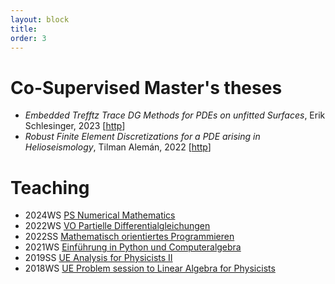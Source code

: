 ```yaml
---
layout: block
title: 
order: 3
---
```


# Co-Supervised Master's theses
* _Embedded Trefftz Trace DG Methods for PDEs on unfitted Surfaces_, Erik Schlesinger, 2023 [[http](https://doi.org/10.25625/QTOPWD)]
* _Robust Finite Element Discretizations for a PDE arising in Helioseismology_, Tilman Alemán, 2022 [[http](https://doi.org/10.25625/1GBYXP/YYNAJF)]


# Teaching 
* 2024WS [PS Numerical Mathematics](https://ufind.univie.ac.at/en/course.html?lv=250082&semester=2024W)
* 2022WS [VO Partielle Differentialgleichungen](https://studip.uni-goettingen.de/dispatch.php/course/details?sem_id=1a913065b1ea095dae813c0553216629&again=yes)
* 2022SS [Mathematisch orientiertes Programmieren](https://studip.uni-goettingen.de/dispatch.php/course/details?sem_id=8c3db0fdcfe95b7b96325fa615ba4b1c&again=yes)
* 2021WS [Einführung in Python und Computeralgebra](https://studip.uni-goettingen.de/dispatch.php/course/details?sem_id=e3d3dc65e9704039bf91e9c81504ab51&again=yes)
* 2019SS [UE Analysis for Physicists II](https://ufind.univie.ac.at/en/course.html?lv=260110&semester=2019S)
* 2018WS [UE Problem session to Linear Algebra for Physicists](https://ufind.univie.ac.at/en/course.html?lv=260227&semester=2018W)


